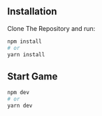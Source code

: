 ## Installation

Clone The Repository and run:

```bash
npm install
# or
yarn install
```

## Start Game

```bash
npm dev
# or
yarn dev
```
